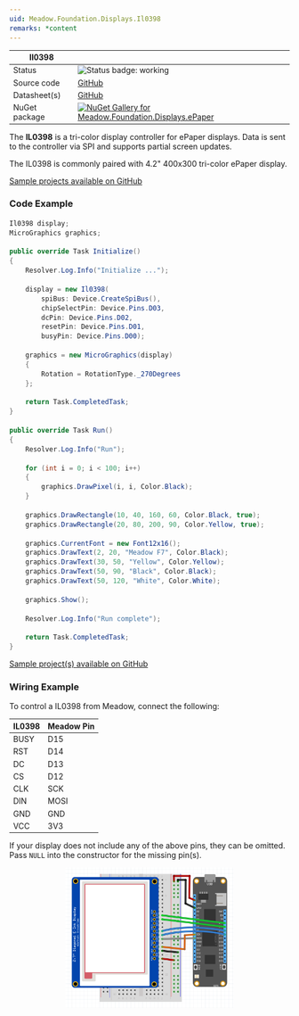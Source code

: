 ```yaml
---
uid: Meadow.Foundation.Displays.Il0398
remarks: *content
---
```


| Il0398 | |
|--------|--------|
| Status | <img src="https://img.shields.io/badge/Working-brightgreen" style="width: auto; height: -webkit-fill-available;" alt="Status badge: working" /> |
| Source code | [GitHub](https://github.com/WildernessLabs/Meadow.Foundation/tree/main/Source/Meadow.Foundation.Peripherals/Displays.ePaper) |
| Datasheet(s) | [GitHub](https://github.com/WildernessLabs/Meadow.Foundation/tree/main/Source/Meadow.Foundation.Peripherals/Displays.ePaper/Datasheets) |
| NuGet package | <a href="https://www.nuget.org/packages/Meadow.Foundation.Displays.ePaper/" target="_blank"><img src="https://img.shields.io/nuget/v/Meadow.Foundation.Displays.ePaper.svg?label=Meadow.Foundation.Displays.ePaper" alt="NuGet Gallery for Meadow.Foundation.Displays.ePaper" /></a> |

The **IL0398** is a tri-color display controller for ePaper displays. Data is sent to the controller via SPI and supports partial screen updates.

The IL0398 is commonly paired with 4.2" 400x300 tri-color ePaper display.

[Sample projects available on GitHub](https://github.com/WildernessLabs/Meadow.Foundation/tree/main/Source/Meadow.Foundation.Peripherals/Displays.ePaper/Samples)

### Code Example

```csharp
Il0398 display;
MicroGraphics graphics;

public override Task Initialize()
{
    Resolver.Log.Info("Initialize ...");

    display = new Il0398(
        spiBus: Device.CreateSpiBus(),
        chipSelectPin: Device.Pins.D03,
        dcPin: Device.Pins.D02,
        resetPin: Device.Pins.D01,
        busyPin: Device.Pins.D00);

    graphics = new MicroGraphics(display)
    {
        Rotation = RotationType._270Degrees
    };

    return Task.CompletedTask;
}

public override Task Run()
{
    Resolver.Log.Info("Run");

    for (int i = 0; i < 100; i++)
    {
        graphics.DrawPixel(i, i, Color.Black);
    }

    graphics.DrawRectangle(10, 40, 160, 60, Color.Black, true);
    graphics.DrawRectangle(20, 80, 200, 90, Color.Yellow, true);

    graphics.CurrentFont = new Font12x16();
    graphics.DrawText(2, 20, "Meadow F7", Color.Black);
    graphics.DrawText(30, 50, "Yellow", Color.Yellow);
    graphics.DrawText(50, 90, "Black", Color.Black);
    graphics.DrawText(50, 120, "White", Color.White);

    graphics.Show();

    Resolver.Log.Info("Run complete");

    return Task.CompletedTask;
}

```

[Sample project(s) available on GitHub](https://github.com/WildernessLabs/Meadow.Foundation/tree/main/Source/Meadow.Foundation.Peripherals/Displays.ePaper/Samples/IL0398_Sample)

### Wiring Example

 To control a IL0398 from Meadow, connect the following:

| IL0398  | Meadow Pin |
|---------|------------|
| BUSY    | D15        |
| RST     | D14        |
| DC      | D13        |
| CS      | D12        |
| CLK     | SCK        |
| DIN     | MOSI       |
| GND     | GND        |
| VCC     | 3V3        |

If your display does not include any of the above pins, they can be omitted. Pass `NULL` into the constructor for the missing pin(s).

<img src="../../API_Assets/Meadow.Foundation.Displays.ePaper.IL0398/ePaper_Fritzing.png" 
    style="width: 60%; display: block; margin-left: auto; margin-right: auto;" />

